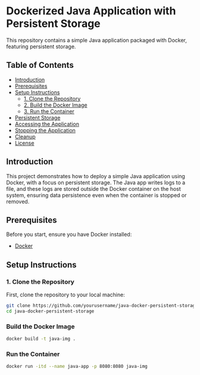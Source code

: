 # Dockerized Java Application with Persistent Storage

This repository contains a simple Java application packaged with Docker, featuring persistent storage.

## Table of Contents

- [Introduction](#introduction)
- [Prerequisites](#prerequisites)
- [Setup Instructions](#setup-instructions)
  - [1. Clone the Repository](#1-clone-the-repository)
  - [2. Build the Docker Image](#2-build-the-docker-image)
  - [3. Run the Container](#3-run-the-container)
- [Persistent Storage](#persistent-storage)
- [Accessing the Application](#accessing-the-application)
- [Stopping the Application](#stopping-the-application)
- [Cleanup](#cleanup)
- [License](#license)

## Introduction

This project demonstrates how to deploy a simple Java application using Docker, with a focus on persistent storage. The Java app writes logs to a file, and these logs are stored outside the Docker container on the host system, ensuring data persistence even when the container is stopped or removed.

## Prerequisites

Before you start, ensure you have Docker installed:

- [Docker](https://www.docker.com/)

## Setup Instructions

### 1. Clone the Repository

First, clone the repository to your local machine:

```bash
git clone https://github.com/yourusername/java-docker-persistent-storage.git
cd java-docker-persistent-storage
```
### Build the Docker Image
```bash
docker build -t java-img .
```

### Run the Container
```bash
docker run -itd --name java-app -p 8080:8080 java-img
```

